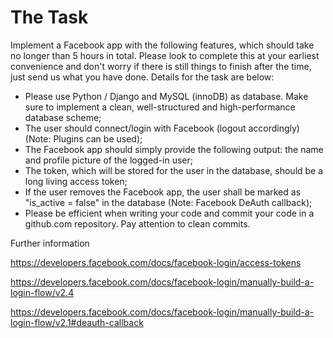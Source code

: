 # The Task

Implement a Facebook app with the following features, which should take no longer than 5 hours in total. Please look to complete this at your earliest convenience and don't worry if there is still things to finish after the time, just send us what you have done. Details for the task are below:

* Please use Python / Django and MySQL (innoDB) as database. Make sure to implement a clean, well-structured and high-performance database scheme;
* The user should connect/login with Facebook (logout accordingly) (Note: Plugins can be used);
* The Facebook app should simply provide the following output: the name and profile picture of the logged-in user;
* The token, which will be stored for the user in the database, should be a long living access token;
* If the user removes the Facebook app, the user shall be marked as "is_active = false" in the database (Note: Facebook DeAuth callback);
* Please be efficient when writing your code and commit your code in a github.com repository. Pay attention to clean commits.

Further information

https://developers.facebook.com/docs/facebook-login/access-tokens

https://developers.facebook.com/docs/facebook-login/manually-build-a-login-flow/v2.4

https://developers.facebook.com/docs/facebook-login/manually-build-a-login-flow/v2.1#deauth-callback



